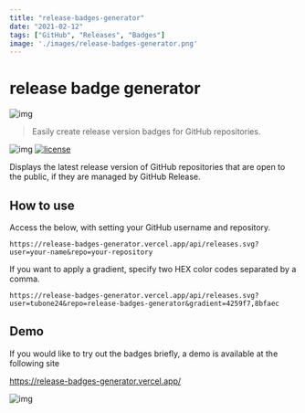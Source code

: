 ```yaml
---
title: "release-badges-generator"
date: "2021-02-12"
tags: ["GitHub", "Releases", "Badges"]
image: './images/release-badges-generator.png'
---
```


# release badge generator

![img](https://i.imgur.com/0rVzxsc.png)

> Easily create release version badges for GitHub repositories.

![img](https://release-badges-generator.vercel.app/api/releases.svg?user=tubone24&repo=release-badges-generator&gradient=4259f7,8bfaec)
[![license](https://img.shields.io/github/license/tubone24/release-badges-generator.svg)](LICENSE)

Displays the latest release version of GitHub repositories that are open to the public, if they are managed by GitHub Release.

## How to use

Access the below, with setting your GitHub username and repository.

```
https://release-badges-generator.vercel.app/api/releases.svg?user=your-name&repo=your-repository
```

If you want to apply a gradient, specify two HEX color codes separated by a comma.

```
https://release-badges-generator.vercel.app/api/releases.svg?user=tubone24&repo=release-badges-generator&gradient=4259f7,8bfaec
```

## Demo

If you would like to try out the badges briefly, a demo is available at the following site

<https://release-badges-generator.vercel.app/>

![img](https://i.imgur.com/YbkLmVK.png)
